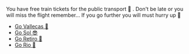 You have free train tickets for the public transport 🚆 . Don't be late or you will miss the flight remember... If you go further you will must hurry up 🏃

- [Go Vallecas 💃](../1/1.md)
- [Go Sol 😎](../2/2.md)
- [Go Retiro 🌻](../3/3.md)
- [Go Rio 🌄](../4/4.md)